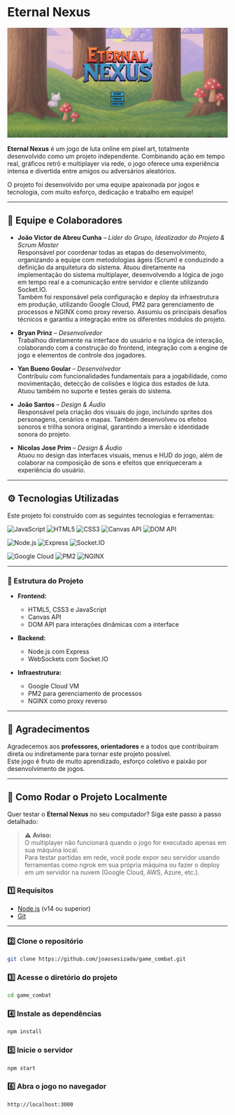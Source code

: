 # Eternal Nexus

![Logo do Eternal Nexus](src/readme/menu.png)

**Eternal Nexus** é um jogo de luta online em pixel art, totalmente desenvolvido como um projeto independente. Combinando ação em tempo real, gráficos retrô e multiplayer via rede, o jogo oferece uma experiência intensa e divertida entre amigos ou adversários aleatórios.  

O projeto foi desenvolvido por uma equipe apaixonada por jogos e tecnologia, com muito esforço, dedicação e trabalho em equipe!

---

## 👥 Equipe e Colaboradores

- **João Victor de Abreu Cunha** – *Líder do Grupo, Idealizador do Projeto & Scrum Master*  
  Responsável por coordenar todas as etapas do desenvolvimento, organizando a equipe com metodologias ágeis (Scrum) e conduzindo a definição da arquitetura do sistema. Atuou diretamente na implementação do sistema multiplayer, desenvolvendo a lógica de jogo em tempo real e a comunicação entre servidor e cliente utilizando Socket.IO.  
  Também foi responsável pela configuração e deploy da infraestrutura em produção, utilizando Google Cloud, PM2 para gerenciamento de processos e NGINX como proxy reverso. Assumiu os principais desafios técnicos e garantiu a integração entre os diferentes módulos do projeto.

- **Bryan Prinz** – *Desenvolvedor*  
  Trabalhou diretamente na interface do usuário e na lógica de interação, colaborando com a construção do frontend, integração com a engine de jogo e elementos de controle dos jogadores.

- **Yan Bueno Goular** – *Desenvolvedor*  
  Contribuiu com funcionalidades fundamentais para a jogabilidade, como movimentação, detecção de colisões e lógica dos estados de luta. Atuou também no suporte e testes gerais do sistema.

- **João Santos** – *Design & Áudio*  
  Responsável pela criação dos visuais do jogo, incluindo sprites dos personagens, cenários e mapas. Também desenvolveu os efeitos sonoros e trilha sonora original, garantindo a imersão e identidade sonora do projeto.

- **Nicolas Jose Prim** – *Design & Áudio*  
  Atuou no design das interfaces visuais, menus e HUD do jogo, além de colaborar na composição de sons e efeitos que enriqueceram a experiência do usuário.

---

## ⚙️ Tecnologias Utilizadas

Este projeto foi construído com as seguintes tecnologias e ferramentas:


![JavaScript](https://img.shields.io/badge/JavaScript-F7DF1E?style=for-the-badge&logo=javascript&logoColor=black)
![HTML5](https://img.shields.io/badge/HTML5-E34F26?style=for-the-badge&logo=html5&logoColor=white)
![CSS3](https://img.shields.io/badge/CSS3-1572B6?style=for-the-badge&logo=css3&logoColor=white)
![Canvas API](https://img.shields.io/badge/Canvas_API-000000?style=for-the-badge)
![DOM API](https://img.shields.io/badge/DOM_API-43853D?style=for-the-badge)

![Node.js](https://img.shields.io/badge/Node.js-339933?style=for-the-badge&logo=nodedotjs&logoColor=white)
![Express](https://img.shields.io/badge/Express.js-000000?style=for-the-badge&logo=express&logoColor=white)
![Socket.IO](https://img.shields.io/badge/Socket.io-010101?style=for-the-badge&logo=socketdotio&logoColor=white)

![Google Cloud](https://img.shields.io/badge/Google_Cloud-4285F4?style=for-the-badge&logo=googlecloud&logoColor=white)
![PM2](https://img.shields.io/badge/PM2-2B037A?style=for-the-badge&logo=npm&logoColor=white)
![NGINX](https://img.shields.io/badge/NGINX-009639?style=for-the-badge&logo=nginx&logoColor=white)

---

### 🔧 Estrutura do Projeto

- **Frontend:**
  - HTML5, CSS3 e JavaScript
  - Canvas API
  - DOM API para interações dinâmicas com a interface

- **Backend:**
  - Node.js com Express
  - WebSockets com Socket.IO

- **Infraestrutura:**
  - Google Cloud VM
  - PM2 para gerenciamento de processos
  - NGINX como proxy reverso

---

## 🙏 Agradecimentos

Agradecemos aos **professores, orientadores** e a todos que contribuíram direta ou indiretamente para tornar este projeto possível.  
Este jogo é fruto de muito aprendizado, esforço coletivo e paixão por desenvolvimento de jogos.

---

## 🚀 Como Rodar o Projeto Localmente

Quer testar o **Eternal Nexus** no seu computador? Siga este passo a passo detalhado:

> ⚠️ **Aviso:**  
> O multiplayer não funcionará quando o jogo for executado apenas em sua máquina local.  
> Para testar partidas em rede, você pode expor seu servidor usando ferramentas como ngrok em sua própria máquina ou fazer o deploy em um servidor na nuvem (Google Cloud, AWS, Azure, etc.).

### 1️⃣ Requisitos

- [Node.js](https://nodejs.org/) (v14 ou superior)  
- [Git](https://git-scm.com/)

---

### 2️⃣ Clone o repositório

```bash
git clone https://github.com/joaosesizada/game_combat.git
```

### 3️⃣ Acesse o diretório do projeto

```bash
cd game_combat
```

### 4️⃣ Instale as dependências

```bash
npm install
```

### 5️⃣ Inicie o servidor

```bash
npm start
```

### 6️⃣ Abra o jogo no navegador

```bash
http://localhost:3000
```

